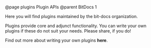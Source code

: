 @page plugins Plugin APIs
@parent BitDocs 1

Here you will find plugins maintained by the bit-docs organization.

Plugins provide core and adjunct functionality. You can write your own plugins if these do not suit your needs. Please share, if you do!

Find out more about writing your own plugins **here**.
